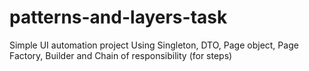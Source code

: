 # patterns-and-layers-task
Simple UI automation project Using Singleton, DTO, Page object, Page Factory, Builder and Chain of responsibility (for steps) 
